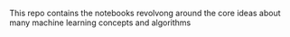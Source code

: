 This repo contains the notebooks revolvong around the core ideas about many machine learning concepts and algorithms
